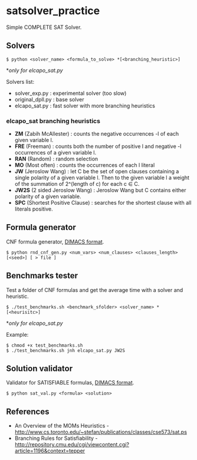 # satsolver_practice
Simple COMPLETE SAT Solver.

## Solvers

```
$ python <solver_name> <formula_to_solve> *[<branching_heuristic>]
```
\**only for elcapo_sat.py*


Solvers list:
* solver_exp.py : experimental solver (too slow)
* original_dpll.py : base solver
* elcapo_sat.py : fast solver with more branching heuristics

### elcapo_sat branching heuristics
* **ZM** (Zabih McAllester) :
   counts the negative occurrences  -l of each given variable l.
* **FRE** (Freeman) : counts both the number of positive l and negative -l occurrences of a given variable l.
* **RAN** (Random) : random selection
* **MO** (Most often) : counts the occurrences of each l literal
* **JW** (Jeroslow Wang) : let C be the set of open clauses containing a single polarity of a given variable l. Then to the given variable l a weight of the summation of 2^(length of c) for each c ∈ C.
* **JW2S** (2 sided Jeroslow Wang) : Jeroslow Wang but C contains either polarity of a given variable.
* **SPC** (Shortest Positive Clause) : searches for the shortest clause with all literals positive.

## Formula generator


CNF formula generator, [DIMACS format].

```
$ python rnd_cnf_gen.py <num_vars> <num_clauses> <clauses_length> [<seed>] [ > file ]
```

## Benchmarks tester

Test a folder of CNF formulas and get the average time with a solver and heuristic.

```
$ ./test_benchmarks.sh <benchmark_sfolder> <solver_name> *[<heurisitc>]
```
\**only for elcapo_sat.py*

Example:
```
$ chmod +x test_benchmarks.sh
$ ./test_benchmarks.sh jnh elcapo_sat.py JW2S
```

## Solution validator

Validator for SATISFIABLE formulas, [DIMACS format]. 

```
$ python sat_val.py <formula> <solution>
```

[DIMACS format]: http://www.satcompetition.org/2004/format-solvers2004.html

## References

* An Overview of the MOMs Heuristics - http://www.cs.toronto.edu/~stefan/publications/classes/cse573/sat.ps
* Branching Rules for Satisfiability - http://repository.cmu.edu/cgi/viewcontent.cgi?article=1196&context=tepper 